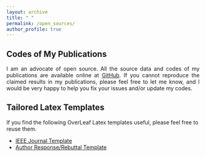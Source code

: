 ```yaml
---
layout: archive
title: " "
permalink: /open_sources/
author_profile: true
---
```


## Codes of My Publications

<html><body><p align="justify"> 
I am an advocate of open source. All the source data and codes of my publications are available online at <a href="https://github.com/Spratm-Asleaf">GitHub</a>. If you cannot reproduce the claimed results in my publications, please feel free to let me know, and I would be very happy to help you fix your issues and/or update my codes.
</p></body> </html> 

## Tailored Latex Templates

If you find the following OverLeaf Latex templates useful, please feel free to reuse them.

- [IEEE Journal Template](https://www.overleaf.com/read/pgyszvpppfzh#9be893)
- [Author Response/Rebuttal Template](https://www.overleaf.com/read/ykqtyqkpnwyr#47dfb3)
